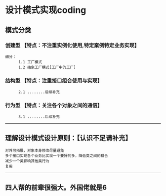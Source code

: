 # 设计模式实现coding

## 模式分类
  ### 创建型   【特点：不注重实例化使用,特定案例特定业务实现】
    细分：
          1.1 工厂模式
          1.2 抽象工厂模式[工厂中的工厂]
  ### 结构型    【特点：注重接口组合使用与实现】 
          2.1 ........后续补充
  ### 行为型     【特点：关注各个对象之间的通信】
          3.1 ........后续补充

--------------------------------------------------------------
## 理解设计模式设计原则：【认识不足请补充】
    对外可拓展，对象本身修改尽量避免
    多个接口实现各个业务比实现一个要好的多，降低类之间的耦合
    减少一个类影响其他类行为
    复用  
-------------------------------------------------------------
## 四人帮的前辈很强大。外国佬就是6
